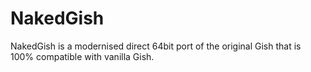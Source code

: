 # NakedGish
NakedGish is a modernised direct 64bit port of the original Gish that is 100% compatible with vanilla Gish.
